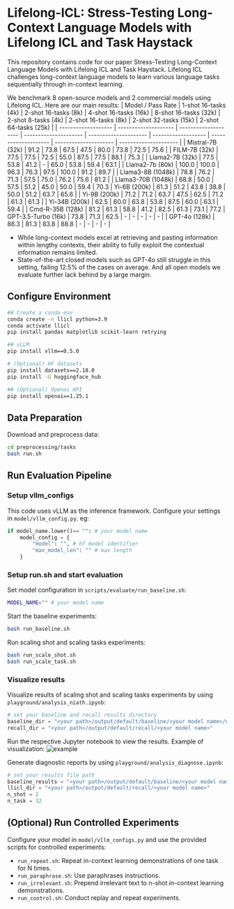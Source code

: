 # Lifelong-ICL: Stress-Testing Long-Context Language Models with Lifelong ICL and Task Haystack


This repository contains code for our paper Stress-Testing Long-Context Language Models with Lifelong ICL and Task Haystack. Lifelong ICL challenges long-context language models to learn various language tasks sequentially through in-context learning.

 We benchmark 8 open-source models and 2 commercial models using Lifelong ICL. Here are our main results:
| Model  / Pass Rate             | 1-shot 16-tasks (4k) | 2-shot 16-tasks (8k) | 4-shot 16-tasks (16k) | 8-shot 16-tasks (32k) | 2-shot 8-tasks (4k) | 2-shot 16-tasks (8k) | 2-shot 32-tasks (15k) | 2-shot 64-tasks (25k) |
| ------------------- | -------------------- | -------------------- | --------------------- | --------------------- | ------------------- | -------------------- | --------------------- | --------------------- |
| Mistral-7B (32k)    | 91.2                 | 73.8                 | 67.5                  | 47.5                  | 80.0                | 73.8                 | 72.5                  | 75.6                  |
| FILM-7B (32k)       | 77.5                 | 77.5                 | 72.5                  | 55.0                  | 87.5                | 77.5                 | 88.1                  | 75.3                  |
| Llama2-7B (32k)     | 77.5                 | 53.8                 | 41.2                  | -                     | 65.0                | 53.8                 | 59.4                  | 63.1                  |
| Llama2-7b (80k)     | 100.0                | 100.0                | 96.3                  | 76.3                  | 97.5                | 100.0                | 91.2                  | 89.7                  |
| Llama3-8B (1048k)   | 78.8                 | 76.2                 | 71.3                  | 57.5                  | 75.0                | 76.2                 | 75.6                  | 81.2                  |
| Llama3-70B (1048k) | 68.8                  | 50.0                 | 57.5                  | 51.2                  | 45.0                | 50.0                 | 59.4                  | 70.3 
| Yi-6B (200k)        | 61.3                 | 51.2                 | 43.8                  | 38.8                  | 50.0                | 51.2                 | 63.7                  | 65.6                  |
| Yi-9B (200k)        | 71.2                 | 71.2                 | 63.7                  | 47.5                  | 62.5                | 71.2                 | 61.3                  | 61.3                  |
| Yi-34B (200k)       | 62.5                 | 60.0                 | 63.8                  | 53.8                  | 87.5                | 60.0                 | 63.1                  | 59.4                  |
| Cmd-R-35B (128k)    | 81.2                 | 61.3                 | 58.8                  | 41.2                  | 82.5                | 61.3                 | 73.1                  | 77.2
| GPT-3.5-Turbo (16k) | 73.8                 | 71.3                 | 62.5                  | -                     | -                   | -                    | -                     | -                     |
| GPT-4o (128k)       | 86.3                 | 81.3                 | 83.8                  | 88.8                  | -                   | -                    | -                     | -                     |
- While long-context models excel at retrieving and pasting information within lengthy contexts, their ability to fully exploit the contextual information remains limited. 
- State-of-the-art closed models such as GPT-4o still struggle in this setting, failing 12.5% of the cases on average. And all open models we evaluate further lack behind by a large margin.

## Configure Environment

```bash
## Create a conda env
conda create -n llicl python=3.9
conda activate llicl
pip install pandas matplotlib scikit-learn retrying

## vLLM
pip install vllm==0.5.0

# (Optional) HF datasets
pip install datasets==2.18.0
pip install -U huggingface_hub

## (Optional) Openai API
pip install openai==1.25.1
```

## Data Preparation
Download and preprocess data:
```bash
cd preprocessing/tasks
bash run.sh
```
## Run Evaluation Pipeline
### Setup vllm_configs
This code uses vLLM as the inference framework. Configure your settings in `model/vllm_config.py`. eg:
```python
if model_name.lower()== "": # your model name
    model_config = {
        "model": "", # hf model identifier
        "max_model_len": "" # max length
    }
```
### Setup run.sh and start evaluation
Set model configuration in `scripts/evaluate/run_baseline.sh`:
```bash
MODEL_NAME="" # your model name
```
Start the baseline experiments:
```bash
bash run_baseline.sh
```
Run scaling shot and scaling tasks experiments:
```bash
bash run_scale_shot.sh
bash run_scale_task.sh
```

### Visualize results
Visualize results of scaling shot and scaling tasks experiments by using `playground/analysis_niath.ipynb`:
```python
# set your baseline and recall results directory
baseline_dir = "<your path>/output/default/baseline/<your model name>/ntask_nshot"
recall_dir = "<your path>/output/default/recall/<your model name>"
```
Run the respective Jupyter notebook to view the results. Example of visualization:
![example](https://github.com/cherry979988/Lifelong-ICL/assets/77602921/a37e9bd9-b65f-408d-a33f-5204b4f2e6b9)


Generate diagnostic reports by using `playground/analysis_diagnose.ipynb`:
```python
# set your results file path
baseline_results = "<your path>/output/default/baseline/<your model name>/ntask_nshot/results.csv" 
llicl_dir = "<your path>/output/default/recall/<your model name>"
n_shot = 2
n_task = 32
```

## (Optional) Run Controlled Experiments
Configure your model in `model/vllm_configs.py` and use the provided scripts for controlled experiments:
- `run_repeat.sh`: Repeat in-context learning demonstrations of one task for N times.
- `run_paraphrase.sh`: Use paraphrases instructions.
- `run_irrelevant.sh`: Prepend irrelevant text to n-shot in-context learning demonstrations.
- `run_control.sh`: Conduct replay and repeat experiments.
